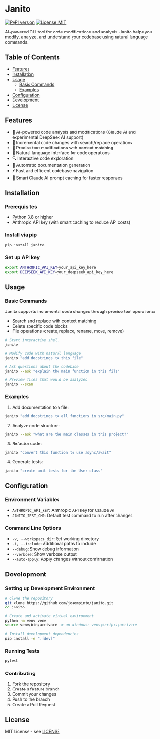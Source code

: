 # Janito

[![PyPI version](https://badge.fury.io/py/janito.svg)](https://badge.fury.io/py/janito)
[![License: MIT](https://img.shields.io/badge/License-MIT-yellow.svg)](https://opensource.org/licenses/MIT)

AI-powered CLI tool for code modifications and analysis. Janito helps you modify, analyze, and understand your codebase using natural language commands.

## Table of Contents

- [Features](#features)
- [Installation](#installation)
- [Usage](#usage)
  - [Basic Commands](#basic-commands)
  - [Examples](#examples)
- [Configuration](#configuration)
- [Development](#development)
- [License](#license)

## Features

- 🤖 AI-powered code analysis and modifications (Claude AI and experimental DeepSeek AI support)
- 🔄 Incremental code changes with search/replace operations
- 🎯 Precise text modifications with context matching
- 💬 Natural language interface for code operations
- 🔍 Interactive code exploration
- 📝 Automatic documentation generation
- ⚡ Fast and efficient codebase navigation
- 💾 Smart Claude AI prompt caching for faster responses

## Installation

### Prerequisites

- Python 3.8 or higher
- Anthropic API key (with smart caching to reduce API costs)

### Install via pip

```bash
pip install janito
```

### Set up API key

```bash
export ANTHROPIC_API_KEY=your_api_key_here
export DEEPSEEK_API_KEY=your_deepseek_api_key_here
```

## Usage

### Basic Commands

Janito supports incremental code changes through precise text operations:
- Search and replace with context matching
- Delete specific code blocks
- File operations (create, replace, rename, move, remove)

```bash
# Start interactive shell
janito

# Modify code with natural language
janito "add docstrings to this file"

# Ask questions about the codebase
janito --ask "explain the main function in this file"

# Preview files that would be analyzed
janito --scan
```

### Examples

1. Add documentation to a file:
```bash
janito "add docstrings to all functions in src/main.py"
```

2. Analyze code structure:
```bash
janito --ask "what are the main classes in this project?"
```

3. Refactor code:
```bash
janito "convert this function to use async/await"
```

4. Generate tests:
```bash
janito "create unit tests for the User class"
```

## Configuration

### Environment Variables

- `ANTHROPIC_API_KEY`: Anthropic API key for Claude AI
- `JANITO_TEST_CMD`: Default test command to run after changes

### Command Line Options

- `-w, --workspace_dir`: Set working directory
- `-i, --include`: Additional paths to include
- `--debug`: Show debug information
- `--verbose`: Show verbose output
- `--auto-apply`: Apply changes without confirmation

## Development

### Setting up Development Environment

```bash
# Clone the repository
git clone https://github.com/joaompinto/janito.git
cd janito

# Create and activate virtual environment
python -m venv venv
source venv/bin/activate  # On Windows: venv\Scripts\activate

# Install development dependencies
pip install -e ".[dev]"
```

### Running Tests

```bash
pytest
```

### Contributing

1. Fork the repository
2. Create a feature branch
3. Commit your changes
4. Push to the branch
5. Create a Pull Request

## License

MIT License - see [LICENSE](LICENSE)